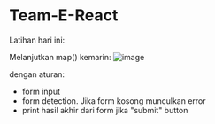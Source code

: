 # Team-E-React

Latihan hari ini:

Melanjutkan map() kemarin:
![image](https://github.com/playmakermz/Team-E-React/assets/60807663/2f7dac8f-74fa-4cad-89ca-a21061aeab6d)



dengan aturan:
- form input
- form detection. Jika form kosong munculkan error
- print hasil akhir dari form jika "submit" button
